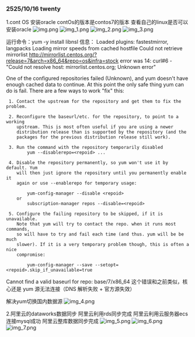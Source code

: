 ### 2525/10/16 twenty 
1.cont OS 安装oracle
    contOs的版本是contos7的版本
查看自己的linux是否可以安装oracle
![img.png](img.png)
![img_1.png](img_1.png)
![img_2.png](img_2.png)
![img_3.png](img_3.png)


运行命令：yum -y install libnsl
信息：
Loaded plugins: fastestmirror, langpacks
Loading mirror speeds from cached hostfile
Could not retrieve mirrorlist http://mirrorlist.centos.org/?release=7&arch=x86_64&repo=os&infra=stock error was
14: curl#6 - "Could not resolve host: mirrorlist.centos.org; Unknown error"


One of the configured repositories failed (Unknown),
and yum doesn't have enough cached data to continue. At this point the only
safe thing yum can do is fail. There are a few ways to work "fix" this:

     1. Contact the upstream for the repository and get them to fix the problem.

     2. Reconfigure the baseurl/etc. for the repository, to point to a working
        upstream. This is most often useful if you are using a newer
        distribution release than is supported by the repository (and the
        packages for the previous distribution release still work).

     3. Run the command with the repository temporarily disabled
            yum --disablerepo=<repoid> ...

     4. Disable the repository permanently, so yum won't use it by default. Yum
        will then just ignore the repository until you permanently enable it
        again or use --enablerepo for temporary usage:

            yum-config-manager --disable <repoid>
        or
            subscription-manager repos --disable=<repoid>

     5. Configure the failing repository to be skipped, if it is unavailable.
        Note that yum will try to contact the repo. when it runs most commands,
        so will have to try and fail each time (and thus. yum will be be much
        slower). If it is a very temporary problem though, this is often a nice
        compromise:

            yum-config-manager --save --setopt=<repoid>.skip_if_unavailable=true

Cannot find a valid baseurl for repo: base/7/x86_64
这个错误和之前类似，核心还是 yum 源无法连接（DNS 解析失败 + 官方源失效）

解决yum切换国内数据源
![img_4.png](img_4.png)



2.阿里云的dataworks数据同步
    阿里云利用rds同步完成
    阿里云利用云服务器ecs连接mysql成功
    阿里云整库数据同步完成
![img_5.png](img_5.png)
![img_6.png](img_6.png)
![img_7.png](img_7.png)
    
